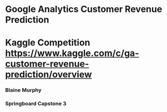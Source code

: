 
# Google Analytics Customer Revenue Prediction
# Kaggle Competition https://www.kaggle.com/c/ga-customer-revenue-prediction/overview

### Blaine Murphy
### Springboard Capstone 3
